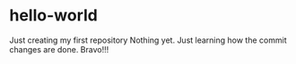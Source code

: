 # hello-world
Just creating my first repository
Nothing yet. Just learning how the commit changes are done.
Bravo!!!
